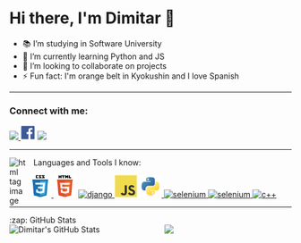 ### <h1> Hi there, I'm Dimitar 👋 </h1>
- 📚 I’m studying in Software University
- 🌱 I’m currently learning Python and JS
- 👯 I’m looking to collaborate on projects
- ⚡ Fun fact: I'm orange belt in Kyokushin and I love Spanish

---

### Connect with me:

<a href="https://www.instagram.com/_mitaka04/"> <img src="https://cdn2.iconfinder.com/data/icons/social-media-2285/512/1_Instagram_colored_svg_1-512.png" width="26px"> </a>
<a href="https://www.facebook.com/profile.php?id=100004329915600"> <img src="https://github.com/devicons/devicon/blob/v2.14.0/icons/facebook/facebook-plain.svg" alt="facebook" width="26px"></a>
<a href="https://www.linkedin.com/in/dimitar-dimitrov-10b602222/"> <img src="https://cdn2.iconfinder.com/data/icons/social-media-2285/512/1_Linkedin_unofficial_colored_svg-512.png" width="26px"> </a>
    
    
---

<img align="left" alt="html tag image" src="https://media2.giphy.com/media/QssGEmpkyEOhBCb7e1/giphy.gif?cid=ecf05e47a0n3gi1bfqntqmob8g9aid1oyj2wr3ds3mg700bl&rid=giphy.gif" width="30" style="margin-right: 5px;"> &nbsp; Languages and Tools I know:


<p align="left"> 
<a href="https://www.w3schools.com/css/" target="_blank" rel="noreferrer"><img src="https://raw.githubusercontent.com/devicons/devicon/master/icons/css3/css3-original-wordmark.svg" alt="css3" width="40" height="40"/> </a>
<a href="https://www.djangoproject.com/" target="_blank" rel="noreferrer"><img src="https://raw.githubusercontent.com/devicons/devicon/master/icons/html5/html5-original-wordmark.svg" alt="html5" width="40" height="40"/></a>
<a href="https://developer.mozilla.org/en-US/docs/Web/JavaScript" target="_blank" rel="noreferrer"><img src="https://cdn.worldvectorlogo.com/logos/django.svg" alt="django" width="40" height="40"/> </a> 
<a href="https://www.w3.org/html/" target="_blank" rel="noreferrer"><img src="https://raw.githubusercontent.com/devicons/devicon/master/icons/javascript/javascript-original.svg" alt="javascript" width="40" height="40"/></a>
<a href="https://www.python.org" target="_blank" rel="noreferrer"> <img src="https://raw.githubusercontent.com/devicons/devicon/master/icons/python/python-original.svg" alt="python" width="40" height="40"/> </a> 
<a href="https://selenium-python.readthedocs.io/"> <img src="https://upload.wikimedia.org/wikipedia/commons/d/d5/Selenium_Logo.png" alt="selenium" width="40" height="40"/> </a>
<a href="https://www.crummy.com/software/BeautifulSoup/bs4/doc/"> <img src="https://play-lh.googleusercontent.com/yMjUC6LBh7uOCK6wUcIEf5MHZQmSqDPXoInOQLZzw0DWQsPJuvkwSymX2zI4Ok7i_BY=w240-h480-rw" alt="selenium" width="40" height="40"/> </a>
<a href="https://devdocs.io/cpp/"> <img src="https://upload.wikimedia.org/wikipedia/commons/1/18/ISO_C%2B%2B_Logo.svg" alt="c++" width="40" height="40"/> </a>

</p>

---

<summary>:zap: GitHub Stats</summary>

<img display:flex width="40%" align="left" alt="Dimitar's GitHub Stats" src="https://github-readme-stats-git-masterrstaa-rickstaa.vercel.app/api?username=DimitarDimitr0v&show_icons=true&hide_border=false&title_color=ff652f&icon_color=FFE400&bg_color=09131B&text_color=ffffff&border_color=0c1a25" />
  
<img display:flex align="right" width="45%" src="https://github-readme-stats-git-masterrstaa-rickstaa.vercel.app/api/top-langs/?username=DimitarDimitr0v&layout=compact&bg_color=09131B&hide_border=true" />
  
